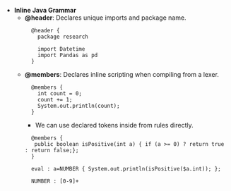 - <b>Inline Java Grammar</b>
  - <b>@header</b>: Declares unique imports and package name.
     ```
       @header {
         package research

         import Datetime
         import Pandas as pd
       }
     ```
  - <b>@members</b>: Declares inline scripting when compiling from a lexer.
     ```
       @members {
         int count = 0;
         count += 1;
         System.out.println(count);
       }
     ```
    - We can use declared tokens inside from rules directly.
     ```
       @members {
        public boolean isPositive(int a) { if (a >= 0) ? return true : return false;}; 
       }
       
       eval : a=NUMBER { System.out.println(isPositive($a.int)); };
       
       NUMBER : [0-9]+
     ```
